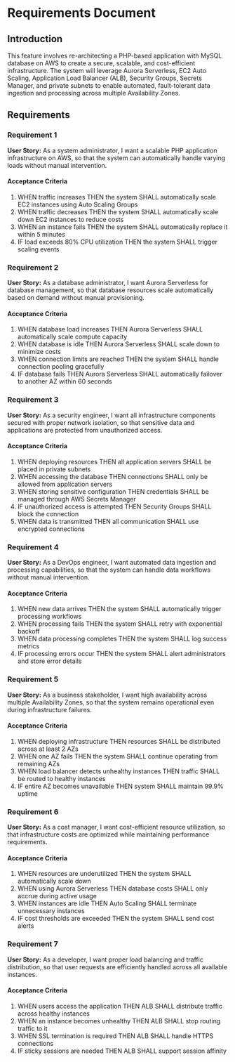 # Requirements Document

## Introduction

This feature involves re-architecting a PHP-based application with MySQL database on AWS to create a secure, scalable, and cost-efficient infrastructure. The system will leverage Aurora Serverless, EC2 Auto Scaling, Application Load Balancer (ALB), Security Groups, Secrets Manager, and private subnets to enable automated, fault-tolerant data ingestion and processing across multiple Availability Zones.

## Requirements

### Requirement 1

**User Story:** As a system administrator, I want a scalable PHP application infrastructure on AWS, so that the system can automatically handle varying loads without manual intervention.

#### Acceptance Criteria

1. WHEN traffic increases THEN the system SHALL automatically scale EC2 instances using Auto Scaling Groups
2. WHEN traffic decreases THEN the system SHALL automatically scale down EC2 instances to reduce costs
3. WHEN an instance fails THEN the system SHALL automatically replace it within 5 minutes
4. IF load exceeds 80% CPU utilization THEN the system SHALL trigger scaling events

### Requirement 2

**User Story:** As a database administrator, I want Aurora Serverless for database management, so that database resources scale automatically based on demand without manual provisioning.

#### Acceptance Criteria

1. WHEN database load increases THEN Aurora Serverless SHALL automatically scale compute capacity
2. WHEN database is idle THEN Aurora Serverless SHALL scale down to minimize costs
3. WHEN connection limits are reached THEN the system SHALL handle connection pooling gracefully
4. IF database fails THEN Aurora Serverless SHALL automatically failover to another AZ within 60 seconds

### Requirement 3

**User Story:** As a security engineer, I want all infrastructure components secured with proper network isolation, so that sensitive data and applications are protected from unauthorized access.

#### Acceptance Criteria

1. WHEN deploying resources THEN all application servers SHALL be placed in private subnets
2. WHEN accessing the database THEN connections SHALL only be allowed from application servers
3. WHEN storing sensitive configuration THEN credentials SHALL be managed through AWS Secrets Manager
4. IF unauthorized access is attempted THEN Security Groups SHALL block the connection
5. WHEN data is transmitted THEN all communication SHALL use encrypted connections

### Requirement 4

**User Story:** As a DevOps engineer, I want automated data ingestion and processing capabilities, so that the system can handle data workflows without manual intervention.

#### Acceptance Criteria

1. WHEN new data arrives THEN the system SHALL automatically trigger processing workflows
2. WHEN processing fails THEN the system SHALL retry with exponential backoff
3. WHEN data processing completes THEN the system SHALL log success metrics
4. IF processing errors occur THEN the system SHALL alert administrators and store error details

### Requirement 5

**User Story:** As a business stakeholder, I want high availability across multiple Availability Zones, so that the system remains operational even during infrastructure failures.

#### Acceptance Criteria

1. WHEN deploying infrastructure THEN resources SHALL be distributed across at least 2 AZs
2. WHEN one AZ fails THEN the system SHALL continue operating from remaining AZs
3. WHEN load balancer detects unhealthy instances THEN traffic SHALL be routed to healthy instances
4. IF entire AZ becomes unavailable THEN system SHALL maintain 99.9% uptime

### Requirement 6

**User Story:** As a cost manager, I want cost-efficient resource utilization, so that infrastructure costs are optimized while maintaining performance requirements.

#### Acceptance Criteria

1. WHEN resources are underutilized THEN the system SHALL automatically scale down
2. WHEN using Aurora Serverless THEN database costs SHALL only accrue during active usage
3. WHEN instances are idle THEN Auto Scaling SHALL terminate unnecessary instances
4. IF cost thresholds are exceeded THEN the system SHALL send cost alerts

### Requirement 7

**User Story:** As a developer, I want proper load balancing and traffic distribution, so that user requests are efficiently handled across all available instances.

#### Acceptance Criteria

1. WHEN users access the application THEN ALB SHALL distribute traffic across healthy instances
2. WHEN an instance becomes unhealthy THEN ALB SHALL stop routing traffic to it
3. WHEN SSL termination is required THEN ALB SHALL handle HTTPS connections
4. IF sticky sessions are needed THEN ALB SHALL support session affinity